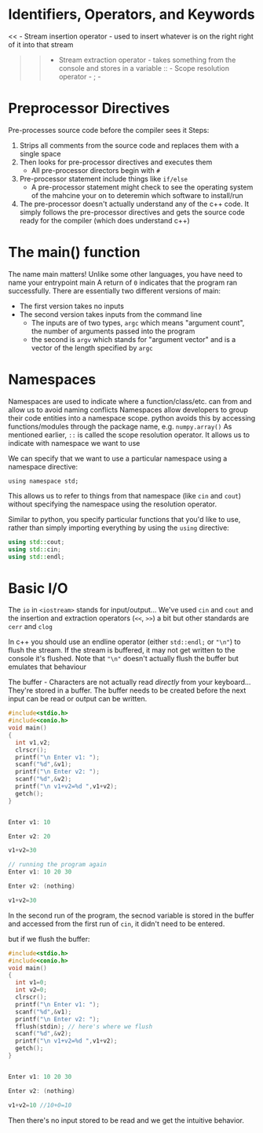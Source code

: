 # Identifiers, Operators, and Keywords

<< - Stream insertion operator - used to insert whatever is on the right right of it into that stream
>> - Stream extraction operator - takes something from the console and stores in a variable
:: - Scope resolution operator -
; -

# Preprocessor Directives

Pre-processes source code before the compiler sees it
Steps:
1. Strips all comments from the source code and replaces them with a single space
2. Then looks for pre-processor directives and executes them
    * All pre-processor directors begin with `#`
3. Pre-processor statement include things like `if/else`
    * A pre-processor statement might check to see the operating system of the mahcine your on to deteremin which software to install/run
4. The pre-processor doesn't actually understand any of the c++ code. It simply follows the pre-processor directives and gets the source code ready for the compiler (which does understand c++)

# The main() function

The name main matters!
Unlike some other languages, you have need to name your entrypoint main
A return of `0` indicates that the program ran successfully.
There are essentially two different versions of main:
* The first version takes no inputs
* The second version takes inputs from the command line
    * The inputs are of two types, `argc` which means "argument count", the number of arguments passed into the program
    * the second is `argv` which stands for "argument vector" and is a vector of the length specified by `argc`

# Namespaces

Namespaces are used to indicate where a function/class/etc. can from and allow us to avoid naming conflicts
Namespaces allow developers to group their code entities into a namespace scope.
python avoids this by accessing functions/modules through the package name, e.g. `numpy.array()`
As mentioned earlier, `::` is called the scope resolution operator. It allows us to indicate with namespace we want to use


We can specify that we want to use a particular namespace using a namespace directive:

```
using namespace std;
```

This allows us to refer to things from that namespace (like `cin` and `cout`) without specifying the namespace using the resolution operator.

Similar to python, you specify particular functions that you'd like to use, rather than simply importing everything by using the `using` directive:
```c++
using std::cout;
using std::cin;
using std::endl;
```

# Basic I/O

The `io` in `<iostream>` stands for input/output...
We've used `cin` and `cout` and the insertion and extraction operators (`<<`, `>>`) a bit but other standards are `cerr` and `clog`

In c++ you should use an endline operator (either `std::endl;` or `"\n"`) to flush the stream. If the stream is buffered, it may not get written to the console it's flushed.
Note that `"\n"` doesn't actually flush the buffer but emulates that behaviour

The buffer - Characters are not actually read _directly_ from your keyboard... They're stored in a buffer. The buffer needs to be created before the next input can be read or output can be written.

```c++
#include<stdio.h>
#include<conio.h>
void main()
{
  int v1,v2;
  clrscr();
  printf("\n Enter v1: ");
  scanf("%d",&v1);
  printf("\n Enter v2: ");
  scanf("%d",&v2);
  printf("\n v1+v2=%d ",v1+v2);
  getch();
}


Enter v1: 10

Enter v2: 20

v1+v2=30

// running the program again
Enter v1: 10 20 30

Enter v2: (nothing)

v1+v2=30
```

In the second run of the program, the secnod variable is stored in the buffer and accessed from the first run of `cin`, it didn't need to be entered.

but if we flush the buffer:

```c++
#include<stdio.h>
#include<conio.h>
void main()
{
  int v1=0;
  int v2=0;
  clrscr();
  printf("\n Enter v1: ");
  scanf("%d",&v1);
  printf("\n Enter v2: ");
  fflush(stdin); // here's where we flush
  scanf("%d",&v2);
  printf("\n v1+v2=%d ",v1+v2);
  getch();
}


Enter v1: 10 20 30

Enter v2: (nothing)

v1+v2=10 //10+0=10
```

Then there's no input stored to be read and we get the intuitive behavior.

